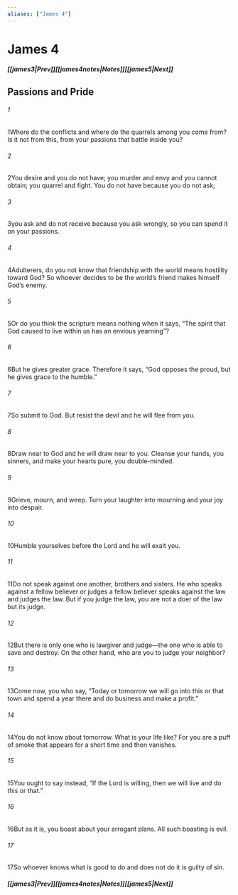 ```yaml
---
aliases: ["James 4"]
---
```

# James 4
##### <span class=arrow-left></span>[[james3|Prev]]<span class=navigation-separator></span>[[james4notes|Notes]]<span class=navigation-separator></span>[[james5|Next]]<span class=arrow-right></span>
## Passions and Pride
###### 1
<span class=verse-first>1</span>Where do the conflicts and where do the quarrels among you come from? Is it not from this, from your passions that battle inside you?
###### 2
<span class=verse-body>2</span>You desire and you do not have; you murder and envy and you cannot obtain; you quarrel and fight. You do not have because you do not ask;
###### 3
<span class=verse-body>3</span>you ask and do not receive because you ask wrongly, so you can spend it on your passions.
###### 4
<span class=verse-body>4</span>Adulterers, do you not know that friendship with the world means hostility toward God? So whoever decides to be the world’s friend makes himself God’s enemy.
###### 5
<span class=verse-body>5</span>Or do you think the scripture means nothing when it says, “The spirit that God caused to live within us has an envious yearning”?
###### 6
<span class=verse-body>6</span>But he gives greater grace. Therefore it says, “God opposes the proud, but he gives grace to the humble.”
###### 7
<span class=verse-body>7</span>So submit to God. But resist the devil and he will flee from you.
###### 8
<span class=verse-body>8</span>Draw near to God and he will draw near to you. Cleanse your hands, you sinners, and make your hearts pure, you double-minded.
###### 9
<span class=verse-body>9</span>Grieve, mourn, and weep. Turn your laughter into mourning and your joy into despair.
###### 10
<span class=verse-body>10</span>Humble yourselves before the Lord and he will exalt you.
<div class=paragraph-break></div>

###### 11
<span class=verse-first>11</span>Do not speak against one another, brothers and sisters. He who speaks against a fellow believer or judges a fellow believer speaks against the law and judges the law. But if you judge the law, you are not a doer of the law but its judge.
###### 12
<span class=verse-body>12</span>But there is only one who is lawgiver and judge—the one who is able to save and destroy. On the other hand, who are you to judge your neighbor?
<div class=paragraph-break></div>

###### 13
<span class=verse-first>13</span>Come now, you who say, “Today or tomorrow we will go into this or that town and spend a year there and do business and make a profit.”
###### 14
<span class=verse-body>14</span>You do not know about tomorrow. What is your life like? For you are a puff of smoke that appears for a short time and then vanishes.
###### 15
<span class=verse-body>15</span>You ought to say instead, “If the Lord is willing, then we will live and do this or that.”
###### 16
<span class=verse-body>16</span>But as it is, you boast about your arrogant plans. All such boasting is evil.
###### 17
<span class=verse-body>17</span>So whoever knows what is good to do and does not do it is guilty of sin.
##### <span class=arrow-left></span>[[james3|Prev]]<span class=navigation-separator></span>[[james4notes|Notes]]<span class=navigation-separator></span>[[james5|Next]]<span class=arrow-right></span>